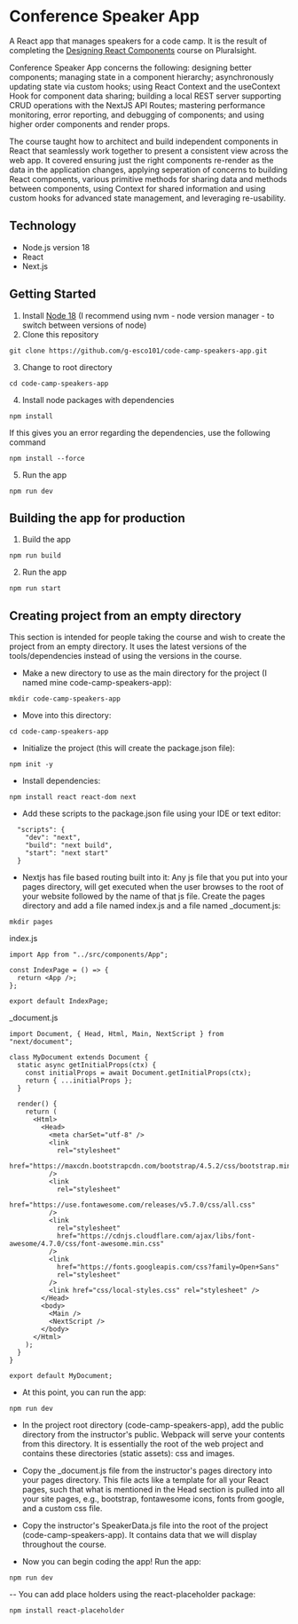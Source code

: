 # Conference Speaker App

A React app that manages speakers for a code camp. It is the result of completing the [Designing React Components](https://app.pluralsight.com/library/courses/react-components-designing) course on Pluralsight.

Conference Speaker App concerns the following: designing better components; managing state in a component hierarchy; 
asynchronously updating state via custom hooks; using React Context and the useContext Hook for component data sharing;
building a local REST server supporting CRUD operations with the NextJS API Routes; 
mastering performance monitoring, error reporting, and debugging of components; and 
using higher order components and render props.

The course taught how to architect and build independent components in React that seamlessly work together to present a consistent view across the web app. It covered ensuring just the right components re-render as the data in the application changes, applying seperation of concerns to building React components, various primitive methods for sharing data and methods between components, using Context for shared information and using custom hooks for advanced state management, and leveraging re-usability.

## Technology
- Node.js version 18
- React 
- Next.js  

## Getting Started
1. Install [Node 18](https://nodejs.org) (I recommend using nvm - node version manager - to switch between versions of node)
2. Clone this repository
```
git clone https://github.com/g-esco101/code-camp-speakers-app.git
```
3. Change to root directory
```
cd code-camp-speakers-app
```
4. Install node packages with dependencies
```
npm install
```
If this gives you an error regarding the dependencies, use the following command
```
npm install --force
```
5. Run the app
```
npm run dev
```

## Building the app for production
1. Build the app
```
npm run build
```
2. Run the app
```
npm run start
```


## Creating project from an empty directory
This section is intended for people taking the course and wish to create the project from an empty directory. It uses the latest versions of the tools/dependencies instead of using the versions in the course.

- Make a new directory to use as the main directory for the project (I named mine code-camp-speakers-app):
```
mkdir code-camp-speakers-app
```

- Move into this directory:
```
cd code-camp-speakers-app
```

- Initialize the project (this will create the package.json file):
```
npm init -y
```

- Install dependencies:
```
npm install react react-dom next
```

- Add these scripts to the package.json file using your IDE or text editor:
```
  "scripts": {
    "dev": "next",
    "build": "next build",
    "start": "next start"
  }
```

- Nextjs has file based routing built into it: Any js file that you put into your pages directory, will get executed when the user browses to the root of your website followed by the name of that js file. Create the pages directory and add a file named index.js and a file named _document.js:
```
mkdir pages
```
index.js
```
import App from "../src/components/App";

const IndexPage = () => {
  return <App />;
};

export default IndexPage;
```
_document.js
```
import Document, { Head, Html, Main, NextScript } from "next/document";

class MyDocument extends Document {
  static async getInitialProps(ctx) {
    const initialProps = await Document.getInitialProps(ctx);
    return { ...initialProps };
  }

  render() {
    return (
      <Html>
        <Head>
          <meta charSet="utf-8" />
          <link
            rel="stylesheet"
            href="https://maxcdn.bootstrapcdn.com/bootstrap/4.5.2/css/bootstrap.min.css"
          />
          <link
            rel="stylesheet"
            href="https://use.fontawesome.com/releases/v5.7.0/css/all.css"
          />
          <link
            rel="stylesheet"
            href="https://cdnjs.cloudflare.com/ajax/libs/font-awesome/4.7.0/css/font-awesome.min.css"
          />
          <link
            href="https://fonts.googleapis.com/css?family=Open+Sans"
            rel="stylesheet"
          />
          <link href="css/local-styles.css" rel="stylesheet" />
        </Head>
        <body>
          <Main />
          <NextScript />
        </body>
      </Html>
    );
  }
}

export default MyDocument;
```

- At this point, you can run the app:
```
npm run dev
```

- In the project root directory (code-camp-speakers-app), add the public directory from the instructor's public. Webpack will serve your contents from this directory. It is essentially the root of the web project and contains these directories (static assets): css and images.

- Copy the _document.js file from the instructor's pages directory into your pages directory. This file acts like a template for all your React pages, such that what is mentioned in the Head section is pulled into all your site pages, e.g., bootstrap, fontawesome icons, fonts from google, and a custom css file. 

- Copy the instructor's SpeakerData.js file into the root of the project (code-camp-speakers-app). It contains data that we will display throughout the course. 

- Now you can begin coding the app! Run the app:
```
npm run dev
```

-- You can add place holders using the react-placeholder package:
```
npm install react-placeholder
```
